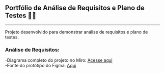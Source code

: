 ## Portfólio de Análise de Requisitos e Plano de Testes 📝📌
---

Projeto desenvolvido para demonstrar análise de requisitos e plano de testes.

### Análise de Requisitos:

-Diagrama completo do projeto no Miro: [Acesse aqui](https://miro.com/app/board/uXjVMt0omN8=/?share_link_id=175514453872)
<br>
-Fonte do protótipo do Figma: [Aqui](https://www.freefigmatemplates.com/gallery/grocery-app-template)
